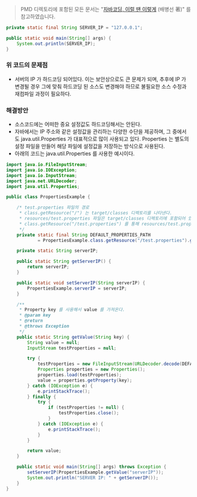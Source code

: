 > PMD 디렉토리에 포함된 모든 문서는 "[자바코딩, 이럴 땐 이렇게](http://wikibook.co.kr/java-coding-with-pmd/) (배병선 著)" 를 참고하였습니다.

```java
private static final String SERVER_IP = "127.0.0.1";

public static void main(String[] args) {
    System.out.println(SERVER_IP);
}
```

### 위 코드의 문제점
* 서버의 IP 가 하드코딩 되어있다. 이는 보안상으로도 큰 문제가 되며, 추후에 IP 가 변경될 경우 그에 맞춰 하드코딩 된 소스도 변경해야 하므로 불필요한 소스 수정과 재컴파일 과정이 필요하다.

### 해결방안
* 소스코드에는 어떠한 중요 설정값도 하드코딩해서는 안된다.
* 자바에서는 IP 주소와 같은 설정값을 관리하는 다양한 수단을 제공하며, 그 중에서도 java.util.Properties 가 대표적으로 많이 사용되고 있다. Properties 는 별도의 설정 파일을 만들어 해당 파일에 설정값을 저장하는 방식으로 사용된다.
* 아래의 코드는 java.util.Properties 를 사용한 예시이다.

```java
import java.io.FileInputStream;
import java.io.IOException;
import java.io.InputStream;
import java.net.URLDecoder;
import java.util.Properties;

public class PropertiesExample {

    /* test.properties 파일의 경로
     * class.getResource("/") 는 target/classes 디렉토리를 나타낸다.
     * resources/test.properties 파일은 target/classes 디렉토리에 포함되어 있으므로
     * class.getResource("/test.properties") 를 통해 resources/test.properties 파일의 위치를 가져올 수 있다.
     */
    private static final String DEFAULT_PROPERTIES_PATH
            = PropertiesExample.class.getResource("/test.properties").getPath();

    private static String serverIP;

    public static String getServerIP() {
        return serverIP;
    }

    public static void setServerIP(String serverIP) {
        PropertiesExample.serverIP = serverIP;
    }

    /**
     * Property key 를 사용해서 value 를 가져온다.
     * @param key
     * @return
     * @throws Exception
     */
    public static String getValue(String key) {
        String value = null;
        InputStream testProperties = null;

        try {
            testProperties = new FileInputStream(URLDecoder.decode(DEFAULT_PROPERTIES_PATH, "utf-8"));
            Properties properties = new Properties();
            properties.load(testProperties);
            value = properties.getProperty(key);
        } catch (IOException e) {
            e.printStackTrace();
        } finally {
            try {
                if (testProperties != null) {
                    testProperties.close();
                }
            } catch (IOException e) {
                e.printStackTrace();
            }
        }

        return value;
    }

    public static void main(String[] args) throws Exception {
        setServerIP(PropertiesExample.getValue("serverIP"));
        System.out.println("SERVER IP: " + getServerIP());
    }
}

```
